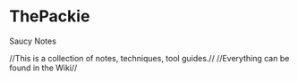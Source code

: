 # ThePackie
Saucy Notes

//This is a collection of notes, techniques, tool guides.//
//Everything can be found in the Wiki//
